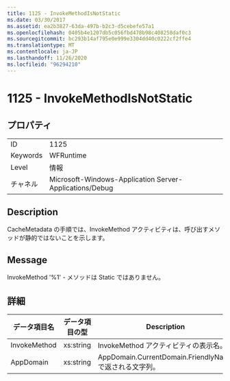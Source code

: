 ```yaml
---
title: 1125 - InvokeMethodIsNotStatic
ms.date: 03/30/2017
ms.assetid: ea2b3827-63da-497b-b2c3-d5cebefe57a1
ms.openlocfilehash: 0405b4e1207db5c056fbd478b98c408258daf0c3
ms.sourcegitcommit: bc293b14af795e0e999e3304dd40c0222cf2ffe4
ms.translationtype: MT
ms.contentlocale: ja-JP
ms.lasthandoff: 11/26/2020
ms.locfileid: "96294210"
---
```

# <a name="1125---invokemethodisnotstatic"></a>1125 - InvokeMethodIsNotStatic

## <a name="properties"></a>プロパティ  
  
|||  
|-|-|  
|ID|1125|  
|Keywords|WFRuntime|  
|Level|情報|  
|チャネル|Microsoft-Windows-Application Server-Applications/Debug|  
  
## <a name="description"></a>Description  

 CacheMetadata の手順では、InvokeMethod アクティビティは、呼び出すメソッドが静的ではないことを示します。  
  
## <a name="message"></a>Message  

 InvokeMethod '%1' - メソッドは Static ではありません。  
  
## <a name="details"></a>詳細  
  
|データ項目名|データ項目の型|Description|  
|--------------------|--------------------|-----------------|  
|InvokeMethod|xs:string|InvokeMethod アクティビティの表示名。|  
|AppDomain|xs:string|AppDomain.CurrentDomain.FriendlyName で返される文字列。|
